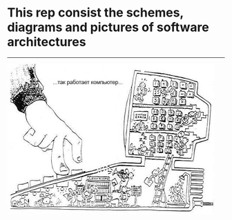 # This rep consist the schemes, diagrams and pictures of software architectures
---

![Logo](https://github.com/timurkashapov/draw.io/blob/master/draw.io-logo.jpg)
